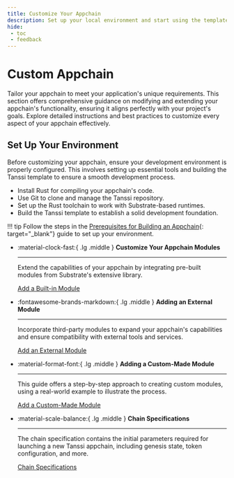 ```yaml
---
title: Customize Your Appchain
description: Set up your local environment and start using the templates to build your appchain with Substrate, a powerful and modular blockchain framework based in Rust.
hide:
 - toc
 - feedback
---
```


# Custom Appchain

Tailor your appchain to meet your application's unique requirements. This section offers comprehensive guidance on modifying and extending your appchain's functionality, ensuring it aligns perfectly with your project's goals. Explore detailed instructions and best practices to customize every aspect of your appchain effectively.

## Set Up Your Environment

Before customizing your appchain, ensure your development environment is properly configured. This involves setting up essential tools and building the Tanssi template to ensure a smooth development process.

- Install Rust for compiling your appchain's code.
- Use Git to clone and manage the Tanssi repository.
- Set up the Rust toolchain to work with Substrate-based runtimes.
- Build the Tanssi template to establish a solid development foundation.

!!! tip
    Follow the steps in the [Prerequisites for Building an Appchain](prerequisites.md){: target="_blank"} guide to set up your environment.


<div class="grid cards" markdown>

-   :material-clock-fast:{ .lg .middle } __Customize Your Appchain Modules__

    ---

    Extend the capabilities of your appchain by integrating pre-built modules from Substrate's extensive library. 

    [Add a Built-in Module](adding-built-in-module.md)

-   :fontawesome-brands-markdown:{ .lg .middle } __Adding an External Module__

    ---

    Incorporate third-party modules to expand your appchain's capabilities and ensure compatibility with external tools and services.

    [Add an External Module](adding-external-module.md)

-   :material-format-font:{ .lg .middle } __Adding a Custom-Made Module__

    ---

    This guide offers a step-by-step approach to creating custom modules, using a real-world example to illustrate the process.

    [Add a Custom-Made Module](adding-custom-made-module.md)

-   :material-scale-balance:{ .lg .middle } __Chain Specifications__

    ---

    The chain specification contains the initial parameters required for launching a new Tanssi appchain, including genesis state, token configuration, and more.

    [Chain Specifications](customizing-chain-specs.md)

</div>

